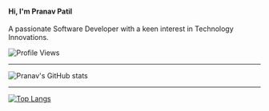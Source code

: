 <h4>  Hi, I'm Pranav Patil </h4>

A passionate Software Developer with a keen interest in Technology Innovations.

<div style="display: flex; flex-direction: row; justify-content: space-between; align-items: center;">
 <div style="display: flex; flex-direction: row; gap: 5px; align-items: center;" >
  <img src="https://komarev.com/ghpvc/?username=suman-jaiswal&label=Profile%20views&color=0e75b6&style=flat" alt="Profile Views" />
</div>
</div>

___
![Pranav's GitHub stats](https://github-readme-stats.vercel.app/api?username=Pranav915&show_icons=true&theme=radical)
___
[![Top Langs](https://github-readme-stats.vercel.app/api/top-langs/?username=Pranav915)](https://github.com/anuraghazra/github-readme-stats) 

